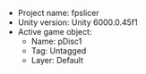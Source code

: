 <!-- UNITY CODE ASSIST INSTRUCTIONS START -->
- Project name: fpslicer
- Unity version: Unity 6000.0.45f1
- Active game object:
  - Name: pDisc1
  - Tag: Untagged
  - Layer: Default
<!-- UNITY CODE ASSIST INSTRUCTIONS END -->